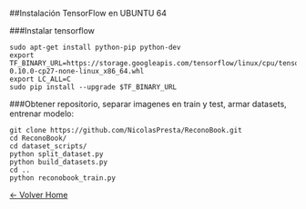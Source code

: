 ##Instalación TensorFlow en UBUNTU 64

###Instalar tensorflow


```shell
sudo apt-get install python-pip python-dev
export TF_BINARY_URL=https://storage.googleapis.com/tensorflow/linux/cpu/tensorflow-0.10.0-cp27-none-linux_x86_64.whl
export LC_ALL=C
sudo pip install --upgrade $TF_BINARY_URL

```

###Obtener repositorio, separar imagenes en train y test, armar datasets, entrenar modelo:


```shell
git clone https://github.com/NicolasPresta/ReconoBook.git
cd ReconoBook/
cd dataset_scripts/
python split_dataset.py
python build_datasets.py
cd ..
python reconobook_train.py
```


[<- Volver Home](../README.md)